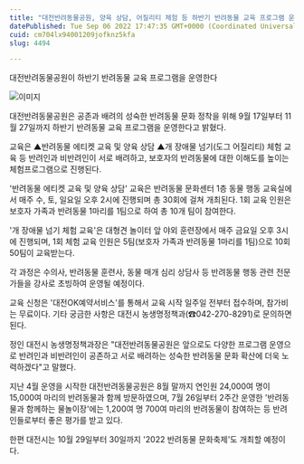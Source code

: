 ```yaml
---
title: "대전반려동물공원, 양육 상담, 어질리티 체험 등 하반기 반려동물 교육 프로그램 운영"
datePublished: Tue Sep 06 2022 17:47:35 GMT+0000 (Coordinated Universal Time)
cuid: cm704lx94001209jofknz5kfa
slug: 4494

---
```



대전반려동물공원이 하반기 반려동물 교육 프로그램을 운영한다

![이미지](https://cdn.hashnode.com/res/hashnode/image/upload/v1739256825481/3f5c57d4-b323-4c2d-9eb6-0726d1b6d45b.png)

대전반려동물공원은 공존과 배려의 성숙한 반려동물 문화 정착을 위해 9월 17일부터 11월 27일까지 하반기 반려동물 교육 프로그램을 운영한다고 밝혔다.

교육은 ▲반려동물 에티켓 교육 및 양육 상담 ▲개 장애물 넘기(도그 어질리티) 체험 교육 등 반려인과 비반려인이 서로 배려하고, 보호자의 반려동물에 대한 이해도를 높이는 체험프로그램으로 진행된다.

'반려동물 에티켓 교육 및 양육 상담' 교육은 반려동물 문화센터 1층 동물 행동 교육실에서 매주 수, 토, 일요일 오후 2시에 진행되며 총 30회에 걸쳐 개최된다. 1회 교육 인원은 보호자 가족과 반려동물 1마리를 1팀으로 하여 총 10개 팀이 참여한다.

'개 장애물 넘기 체험 교육'은 대형견 놀이터 앞 야외 훈련장에서 매주 금요일 오후 3시에 진행되며, 1회 체험 교육 인원은 5팀(보호자 가족과 반려동물 1마리를 1팀)으로 10회 50팀이 교육받는다.

각 과정은 수의사, 반려동물 훈련사, 동물 매개 심리 상담사 등 반려동물 행동 관련 전문가들을 강사로 초빙하여 운영될 예정이다.

교육 신청은 '대전OK예약서비스'를 통해서 교육 시작 일주일 전부터 접수하며, 참가비는 무료이다. 기타 궁금한 사항은 대전시 농생명정책과(☎042-270-8291)로 문의하면 된다.

정인 대전시 농생명정책과장은 "대전반려동물공원은 앞으로도 다양한 프로그램 운영으로 반려인과 비반려인이 공존하고 서로 배려하는 성숙한 반려동물 문화 확산에 더욱 노력하겠다"고 말했다.

지난 4월 운영을 시작한 대전반려동물공원은 8월 말까지 연인원 24,000여 명이 15,000여 마리의 반려동물과 함께 방문하였으며, 7월 26일부터 2주간 운영한 '반려동물과 함께하는 물놀이장'에는 1,200여 명 700여 마리의 반려동물이 참여하는 등 반려인들로부터 좋은 평가를 받고 있다.

한편 대전시는 10월 29일부터 30일까지 '2022 반려동물 문화축제'도 개최할 예정이다.
